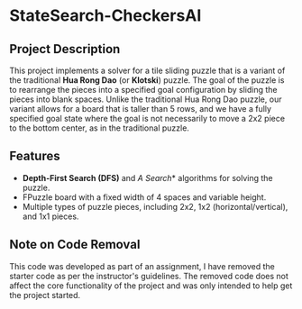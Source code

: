 # StateSearch-CheckersAI

## Project Description
This project implements a solver for a tile sliding puzzle that is a variant of the traditional **Hua Rong Dao** (or **Klotski**) puzzle. The goal of the puzzle is to rearrange the pieces into a specified goal configuration by sliding the pieces into blank spaces.
Unlike the traditional Hua Rong Dao puzzle, our variant allows for a board that is taller than 5 rows, and we have a fully specified goal state where the goal is not necessarily to move a 2x2 piece to the bottom center, as in the traditional puzzle.

## Features
- **Depth-First Search (DFS)** and **A* Search** algorithms for solving the puzzle.
- FPuzzle board with a fixed width of 4 spaces and variable height.
- Multiple types of puzzle pieces, including 2x2, 1x2 (horizontal/vertical), and 1x1 pieces.

## Note on Code Removal
This code was developed as part of an assignment, I have removed the starter code as per the instructor's guidelines. The removed code does not affect the core functionality of the project and was only intended to help get the project started.


